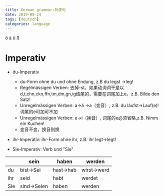 ```yaml
---
title: German grammar:祈使句
date: 2019-09-24
tags: [deutsch]
categories: language
---
```


ö ä ü ß

# Imperativ

- du-Imperativ
  - du-Form ohne du und ohne Endung, z.B du legst ->leg!
  - Regelmässigen Verben: 去掉-st。如果动词词干是以d,t,chn,ckn,ffn,tm,dm,gn,ig结尾的，需要在词尾加上e。z.B. Bilde den Satz!
  - Unregelmässigen Verben: a->ä ->a（变音）, z.B. du läufst->Lauf(e)! 词尾的e可加可不加
  - Unregelmässigen Verben: e->i（换音）, 词尾的e必须省略,z.B. Nimm ein Kuchen!
  - 变音不变，换音则换



- ihr-Imperativ: ihr-Form ohne ihr, z.B. ihr legt->legt!

- Sie-Imperativ: Verb und "Sie"

|      | sein        | haben     | werden      |
| ---- | ----------- | --------- | ----------- |
| du   | bist->Sei   | hast->hab | wirst->werd |
| ihr  | seid        | habt      | werdet      |
| Sie  | sind->Seien | haben     | werden      |

